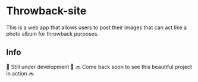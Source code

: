 # Throwback-site

This is a web app that allows users to post their images that can act like a photo album for throwback purposes.

## Info
🚧 Still under development 🚧
🔜 Come back soon to see this beautiful project in action 🔜
